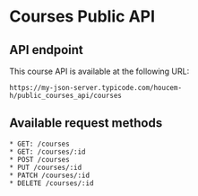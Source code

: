 
# Courses Public API

## API endpoint

This course API is available at the following URL:

```
https://my-json-server.typicode.com/houcem-h/public_courses_api/courses
```

## Available request methods

    * GET: /courses
    * GET: /courses/:id
    * POST /courses
    * PUT /courses/:id
    * PATCH /courses/:id
    * DELETE /courses/:id